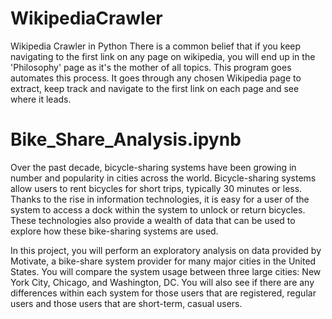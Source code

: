 # WikipediaCrawler
Wikipedia Crawler in Python
There is a common belief that if you keep navigating to the first link on any page on wikipedia, you will end up in the 'Philosophy' page as it's the mother of all topics. This program goes automates this process. It goes through any chosen Wikipedia page to extract, keep track and navigate to the first link on each page and see where it leads. 

# Bike_Share_Analysis.ipynb
Over the past decade, bicycle-sharing systems have been growing in number and popularity in cities across the world. Bicycle-sharing systems allow users to rent bicycles for short trips, typically 30 minutes or less. Thanks to the rise in information technologies, it is easy for a user of the system to access a dock within the system to unlock or return bicycles. These technologies also provide a wealth of data that can be used to explore how these bike-sharing systems are used.

In this project, you will perform an exploratory analysis on data provided by Motivate, a bike-share system provider for many major cities in the United States. You will compare the system usage between three large cities: New York City, Chicago, and Washington, DC. You will also see if there are any differences within each system for those users that are registered, regular users and those users that are short-term, casual users.
